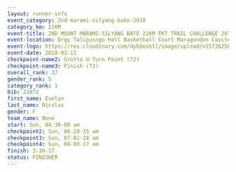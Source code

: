 ```yaml
---
layout: runner-info 
event_category: 2nd-marami-silyang-bato-2018 
category_km: 21KM 
event-title: 2ND MOUNT MARAMI-SILYANG BATO 21KM FKT TRAIL CHALLENGE 2018 
event-location: Brgy Talipusngo Hall Basketball Court Maragondon Cavite Philippines 
event-logo: https://res.cloudinary.com/dykbosktl/image/upload/v1573625864/Logo/mt-marami-trail-run-2018-fb_kb1zwp.jpg 
event-date: 2018-02-11 
checkpoint-name2: Grotto U-Turn Point (T2) 
checkpoint-name3: Finish (T3) 
overall_rank: 37
gender_rank: 5
category_rank: 1
bib: 21072
first_name: Evelyn
last_name: Nicolas
gender: F
team_name: None
start: Sun, 04-30-00 am
checkpoint2: Sun, 06-19-15 am
checkpoint3: Sun, 07-01-28 am
checkpoint4: Sun, 08-00-17 am
finish: 3-30-17
status: FINISHER
---
```

